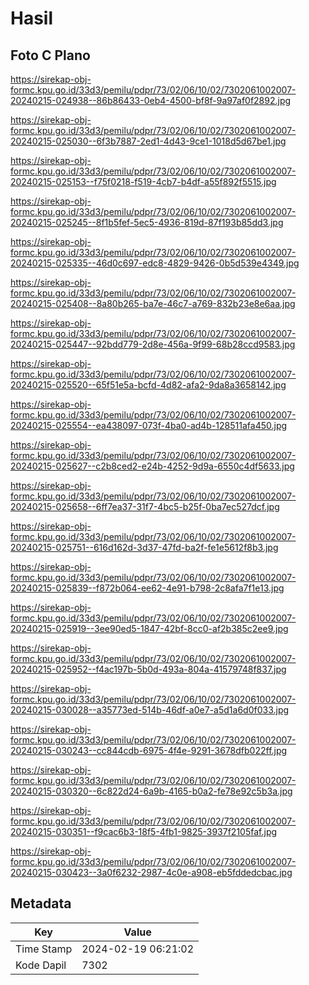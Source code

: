 # Hasil

## Foto C Plano

https://sirekap-obj-formc.kpu.go.id/33d3/pemilu/pdpr/73/02/06/10/02/7302061002007-20240215-024938--86b86433-0eb4-4500-bf8f-9a97af0f2892.jpg

https://sirekap-obj-formc.kpu.go.id/33d3/pemilu/pdpr/73/02/06/10/02/7302061002007-20240215-025030--6f3b7887-2ed1-4d43-9ce1-1018d5d67be1.jpg

https://sirekap-obj-formc.kpu.go.id/33d3/pemilu/pdpr/73/02/06/10/02/7302061002007-20240215-025153--f75f0218-f519-4cb7-b4df-a55f892f5515.jpg

https://sirekap-obj-formc.kpu.go.id/33d3/pemilu/pdpr/73/02/06/10/02/7302061002007-20240215-025245--8f1b5fef-5ec5-4936-819d-87f193b85dd3.jpg

https://sirekap-obj-formc.kpu.go.id/33d3/pemilu/pdpr/73/02/06/10/02/7302061002007-20240215-025335--46d0c697-edc8-4829-9426-0b5d539e4349.jpg

https://sirekap-obj-formc.kpu.go.id/33d3/pemilu/pdpr/73/02/06/10/02/7302061002007-20240215-025408--8a80b265-ba7e-46c7-a769-832b23e8e6aa.jpg

https://sirekap-obj-formc.kpu.go.id/33d3/pemilu/pdpr/73/02/06/10/02/7302061002007-20240215-025447--92bdd779-2d8e-456a-9f99-68b28ccd9583.jpg

https://sirekap-obj-formc.kpu.go.id/33d3/pemilu/pdpr/73/02/06/10/02/7302061002007-20240215-025520--65f51e5a-bcfd-4d82-afa2-9da8a3658142.jpg

https://sirekap-obj-formc.kpu.go.id/33d3/pemilu/pdpr/73/02/06/10/02/7302061002007-20240215-025554--ea438097-073f-4ba0-ad4b-128511afa450.jpg

https://sirekap-obj-formc.kpu.go.id/33d3/pemilu/pdpr/73/02/06/10/02/7302061002007-20240215-025627--c2b8ced2-e24b-4252-9d9a-6550c4df5633.jpg

https://sirekap-obj-formc.kpu.go.id/33d3/pemilu/pdpr/73/02/06/10/02/7302061002007-20240215-025658--6ff7ea37-31f7-4bc5-b25f-0ba7ec527dcf.jpg

https://sirekap-obj-formc.kpu.go.id/33d3/pemilu/pdpr/73/02/06/10/02/7302061002007-20240215-025751--616d162d-3d37-47fd-ba2f-fe1e5612f8b3.jpg

https://sirekap-obj-formc.kpu.go.id/33d3/pemilu/pdpr/73/02/06/10/02/7302061002007-20240215-025839--f872b064-ee62-4e91-b798-2c8afa7f1e13.jpg

https://sirekap-obj-formc.kpu.go.id/33d3/pemilu/pdpr/73/02/06/10/02/7302061002007-20240215-025919--3ee90ed5-1847-42bf-8cc0-af2b385c2ee9.jpg

https://sirekap-obj-formc.kpu.go.id/33d3/pemilu/pdpr/73/02/06/10/02/7302061002007-20240215-025952--f4ac197b-5b0d-493a-804a-41579748f837.jpg

https://sirekap-obj-formc.kpu.go.id/33d3/pemilu/pdpr/73/02/06/10/02/7302061002007-20240215-030028--a35773ed-514b-46df-a0e7-a5d1a6d0f033.jpg

https://sirekap-obj-formc.kpu.go.id/33d3/pemilu/pdpr/73/02/06/10/02/7302061002007-20240215-030243--cc844cdb-6975-4f4e-9291-3678dfb022ff.jpg

https://sirekap-obj-formc.kpu.go.id/33d3/pemilu/pdpr/73/02/06/10/02/7302061002007-20240215-030320--6c822d24-6a9b-4165-b0a2-fe78e92c5b3a.jpg

https://sirekap-obj-formc.kpu.go.id/33d3/pemilu/pdpr/73/02/06/10/02/7302061002007-20240215-030351--f9cac6b3-18f5-4fb1-9825-3937f2105faf.jpg

https://sirekap-obj-formc.kpu.go.id/33d3/pemilu/pdpr/73/02/06/10/02/7302061002007-20240215-030423--3a0f6232-2987-4c0e-a908-eb5fddedcbac.jpg


## Metadata

| Key        | Value               |
| ---------- | ------------------- |
| Time Stamp | 2024-02-19 06:21:02 |
| Kode Dapil | 7302                |



